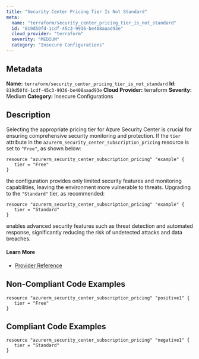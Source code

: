 ```yaml
---
title: "Security Center Pricing Tier Is Not Standard"
meta:
  name: "terraform/security_center_pricing_tier_is_not_standard"
  id: "819d50fd-1cdf-45c3-9936-be408aaad93e"
  cloud_provider: "terraform"
  severity: "MEDIUM"
  category: "Insecure Configurations"
---
```

## Metadata
**Name:** `terraform/security_center_pricing_tier_is_not_standard`
**Id:** `819d50fd-1cdf-45c3-9936-be408aaad93e`
**Cloud Provider:** terraform
**Severity:** Medium
**Category:** Insecure Configurations
## Description
Selecting the appropriate pricing tier for Azure Security Center is crucial for ensuring comprehensive security monitoring and protection. If the `tier` attribute in the `azurerm_security_center_subscription_pricing` resource is set to `"Free"`, as shown below:

```
resource "azurerm_security_center_subscription_pricing" "example" {
   tier = "Free"
}
```

the configuration provides only limited security features and monitoring capabilities, leaving the environment more vulnerable to threats. Upgrading to the `"Standard"` tier, as recommended:

```
resource "azurerm_security_center_subscription_pricing" "example" {
   tier = "Standard"
}
```

enables advanced security features such as threat detection and automated response, significantly reducing the risk of undetected attacks and data breaches.

#### Learn More

 - [Provider Reference](https://registry.terraform.io/providers/hashicorp/azurerm/latest/docs/resources/security_center_subscription_pricing)

## Non-Compliant Code Examples
```azure
resource "azurerm_security_center_subscription_pricing" "positive1" {
   tier = "Free"
}
```

## Compliant Code Examples
```azure
resource "azurerm_security_center_subscription_pricing" "negative1" {
   tier = "Standard"
}
```